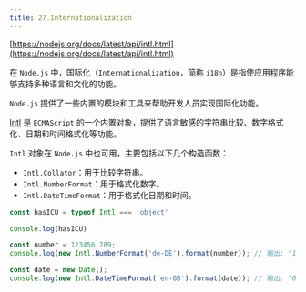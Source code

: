 ```yaml
---
title: 27.Internationalization
---
```


[https://nodejs.org/docs/latest/api/intl.html](https://nodejs.org/docs/latest/api/intl.html)

在 `Node.js` 中，国际化（`Internationalization`，简称 `i18n`）是指使应用程序能够支持多种语言和文化的功能。

`Node.js` 提供了一些内置的模块和工具来帮助开发人员实现国际化功能。

[Intl](https://developer.mozilla.org/en-US/docs/Web/JavaScript/Reference/Global_Objects/Intl) 是 `ECMAScript` 的一个内置对象，提供了语言敏感的字符串比较、数字格式化、日期和时间格式化等功能。

`Intl` 对象在 `Node.js` 中也可用，主要包括以下几个构造函数：

- `Intl.Collator`：用于比较字符串。
- `Intl.NumberFormat`：用于格式化数字。
- `Intl.DateTimeFormat`：用于格式化日期和时间。

```js
const hasICU = typeof Intl === 'object'

console.log(hasICU)

const number = 123456.789;
console.log(new Intl.NumberFormat('de-DE').format(number)); // 输出: "123.456,789"

const date = new Date();
console.log(new Intl.DateTimeFormat('en-GB').format(date)); // 输出: "05/08/2024" （在英国格式下）
```
